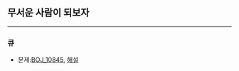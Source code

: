 ## 무서운 사람이 되보자

- - -

### 큐
- 문제:[BOJ_10845](https://www.acmicpc.net/problem/10845), [해설](https://github.com/P-SeoB/swift-algorithm-study/blob/pigbag/Queue/BOJ_10845/BOJ_10845/main.swift)

